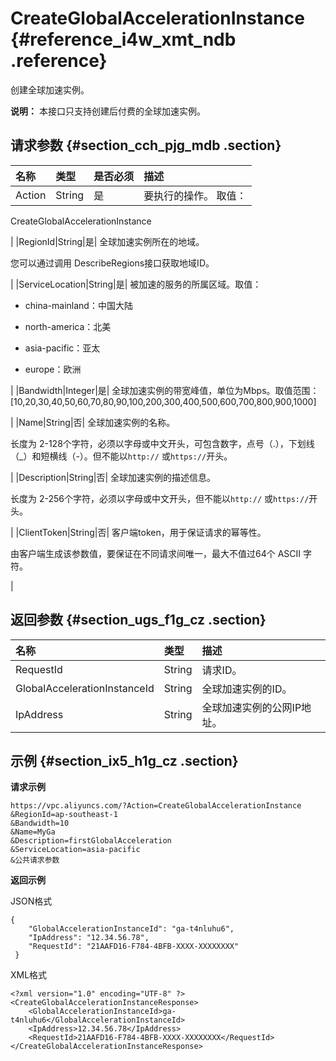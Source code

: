 # CreateGlobalAccelerationInstance {#reference_i4w_xmt_ndb .reference}

创建全球加速实例。

**说明：** 本接口只支持创建后付费的全球加速实例。

## 请求参数 {#section_cch_pjg_mdb .section}

|名称|类型|是否必须|描述|
|:-|:-|:---|:-|
|Action|String|是| 要执行的操作。 取值：

 CreateGlobalAccelerationInstance

 |
|RegionId|String|是| 全球加速实例所在的地域。

 您可以通过调用 DescribeRegions接口获取地域ID。

 |
|ServiceLocation|String|是| 被加速的服务的所属区域。取值：

-   china-mainland：中国大陆

-   north-america：北美

-   asia-pacific：亚太

-   europe：欧洲


 |
|Bandwidth|Integer|是| 全球加速实例的带宽峰值，单位为Mbps。取值范围：\[10,20,30,40,50,60,70,80,90,100,200,300,400,500,600,700,800,900,1000\]

 |
|Name|String|否| 全球加速实例的名称。

 长度为 2-128个字符，必须以字母或中文开头，可包含数字，点号（.），下划线（\_）和短横线（-）。但不能以`http://` 或`https://`开头。

 |
|Description|String|否| 全球加速实例的描述信息。

 长度为 2-256个字符，必须以字母或中文开头，但不能以`http://` 或`https://`开头。

 |
|ClientToken|String|否| 客户端token，用于保证请求的幂等性。

 由客户端生成该参数值，要保证在不同请求间唯一，最大不值过64个 ASCII 字符。

 |

## 返回参数 {#section_ugs_f1g_cz .section}

|名称|类型|描述|
|:-|:-|:-|
|RequestId|String|请求ID。|
|GlobalAccelerationInstanceId|String|全球加速实例的ID。|
|IpAddress|String|全球加速实例的公网IP地址。|

## 示例 {#section_ix5_h1g_cz .section}

**请求示例**

``` {#createVPCpub}
https://vpc.aliyuncs.com/?Action=CreateGlobalAccelerationInstance
&RegionId=ap-southeast-1
&Bandwidth=10
&Name=MyGa
&Description=firstGlobalAcceleration
&ServiceLocation=asia-pacific
&公共请求参数
```

**返回示例**

JSON格式

```
{
    "GlobalAccelerationInstanceId": "ga-t4nluhu6",
    "IpAddress": "12.34.56.78",
    "RequestId": "21AAFD16-F784-4BFB-XXXX-XXXXXXXX"
 }
```

XML格式

```
<?xml version="1.0" encoding="UTF-8" ?>
<CreateGlobalAccelerationInstanceResponse>
	<GlobalAccelerationInstanceId>ga-t4nluhu6</GlobalAccelerationInstanceId>
	<IpAddress>12.34.56.78</IpAddress>
	<RequestId>21AAFD16-F784-4BFB-XXXX-XXXXXXXX</RequestId>
</CreateGlobalAccelerationInstanceResponse>
```

